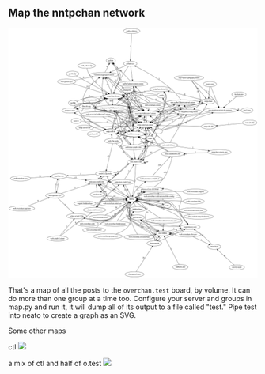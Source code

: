 ## Map the nntpchan network

![](test.png)

That's a map of all the posts to the `overchan.test` board, by volume. It can do more than one group at a time too. Configure your server and groups in map.py and run it, it will dump all of its output to a file called "test." Pipe test into neato to create a graph as an SVG.

Some other maps

ctl
![](https://i.imgur.com/WB7z0an.png)

a mix of ctl and half of o.test
![](https://i.imgur.com/TKPQflW.png)
